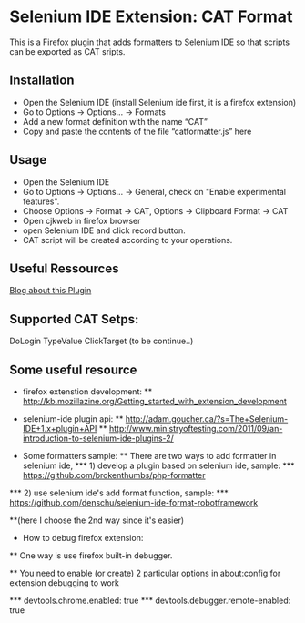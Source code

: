 # Selenium IDE Extension: CAT Format 

This is a Firefox plugin that adds formatters to Selenium IDE so that scripts can be exported as CAT sripts.

## Installation

* Open the Selenium IDE (install Selenium ide first, it is a firefox extension)
* Go to Options → Options… → Formats
* Add a new format definition with the name “CAT”
* Copy and paste the contents of the file “catformatter.js” here


## Usage
* Open the Selenium IDE
* Go to Options → Options… → General, check on "Enable experimental features". 
* Choose Options → Format → CAT, Options → Clipboard Format → CAT
* Open cjkweb in firefox browser 
* open Selenium IDE and click record button.
* CAT script will be created according to your operations.


## Useful Ressources
[Blog about this Plugin](http://blog.codecentric.de/en/2012/02/recording-robot-framework-keywords-with-selenium-ide/)


## Supported CAT Setps:
DoLogin
TypeValue
ClickTarget
(to be continue..)



## Some useful resource

* firefox extenstion development: 
** http://kb.mozillazine.org/Getting_started_with_extension_development

* selenium-ide plugin api: 
** http://adam.goucher.ca/?s=The+Selenium-IDE+1.x+plugin+API
** http://www.ministryoftesting.com/2011/09/an-introduction-to-selenium-ide-plugins-2/

* Some formatters sample:
**  There are two ways to add formatter in selenium ide,
***  1) develop a plugin based on  selenium ide, sample:
*** 	https://github.com/brokenthumbs/php-formatter

***  2) use selenium ide's add format function, sample:
***        https://github.com/denschu/selenium-ide-format-robotframework
  
**(here I choose the 2nd way since it's easier)      


* How to debug firefox extension:

** One way is use firefox built-in debugger.

** You need to enable (or create) 2 particular options in about:config for extension debugging to work

***  devtools.chrome.enabled: true
***  devtools.debugger.remote-enabled: true



